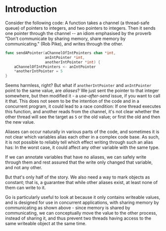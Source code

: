 # Introduction
Consider the following code: A function takes a channel (a thread-safe queue) of pointers to integers,
and two pointers to integers. Then it sends one pointer through the channel -- an idiom emphasised by the proverb
"Don't communicate by sharing memory, share memory by communicating." (Rob Pike), and writes through the other.
```go
func sendAPointer(aChannelOfIntPointers chan *int,
                  anIntPointer *int,
                  anotherIntPointer *int) {
    aChannelOfIntPointers <- anIntPointer
    *anotherIntPointer = 5
}
```
Seems harmless, right? But what if `anotherIntPointer` and `anIntPointer` point to the same value, are _aliases_?
We just sent the pointer to that integer somewhere, but then modified it - a _use-after-send_ issue, if you want
to call it that.
This does not seem to be the intention of the code and in a concurrent program, it could lead to a race condition:
If one thread executes this function, and another reads from the channel, it's not clear whether the other thread will
see the target as `5` or the old value; or first the old and then the new value.

Aliases can occur naturally in various parts of the code, and sometimes it is not clear which variables alias each
other in a complex code base.
As such, it is not possible to reliably tell which effect writing through such an alias has: In the worst case, it
could affect any other variable with the same type.

If we can annotate variables that have no aliases, we can safely write through them and rest assured that the write
only changed that variable, and not any other.

But that's only half of the story. We also need a way to mark objects as constant; that is, a guarantee that while
other aliases exist, at least none of them can write to it.

Go is particularly useful to look at because it only contains writeable values, and is designed for use in concurrent
applications, with sharing memory by communicating as shown above - since memory is shared by communicating, we can
conceptually move the value to the other process, instead of sharing it, and thus prevent two threads having access
to the same writeable object at the same time.

